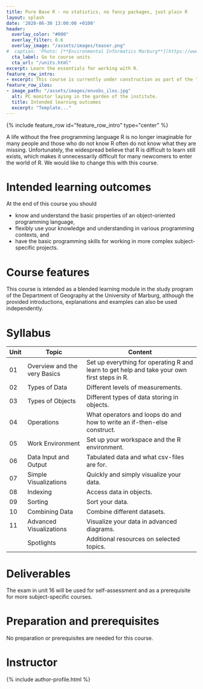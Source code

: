 ```yaml
---
title: Pure Base R - no statistics, no fancy packages, just plain R
layout: splash
date: '2020-06-30 13:00:00 +0100'
header:
  overlay_color: "#000"
  overlay_filter: 0.6
  overlay_image: "/assets/images/teaser.png"
#  caption: 'Photo: [**Environmental Informatics Marburg**](https://www.flickr.com/environmentalinformatics-marburg/)'
  cta_label: Go to course units
  cta_url: "/units.html"
excerpt: Learn the essentials for working with R.
feature_row_intro:
- excerpt: This course is currently under construction as part of the "digLL" initiative funded by the Hessian Ministry of Higher Education, Research, Science and the Arts.
feature_row_ilos:
- image_path: "/assets/images/envobs_ilos.jpg"
  alt: PC monitor laying in the garden of the institute.
  title: Intended learning outcomes
  excerpt: "Template..."
---
```


{% include feature_row id="feature_row_intro" type="center" %}

A life without the free programming language R is no longer imaginable for many people and those who do not know R often do not know what they are missing.
Unfortunately, the widespread believe that R is difficult to learn still exists,
which makes it unnecessarily difficult for many newcomers to enter the world of R.
We would like to change this with this course.




# Intended learning outcomes
At the end of this course you should

* know and understand the basic properties of an object-oriented programming language,
* flexibly use your knowledge and understanding in various programming contexts, and
* have the basic programming skills for working in more complex subject-specific projects.


# Course features

This course is intended as a blended learning module in the study program of the Department of Geography at the University of Marburg,
although the provided introductions, explanations and examples can also be used independently.






# Syllabus

| Unit | Topic | Content |
|---------|-------|---------|
| 01 | Overview and the very Basics | Set up everything for operating R and learn to get help and take your own first steps in R. |
| 02 | Types of Data                | Different levels of measurements. |
| 03 | Types of Objects             | Different types of data storing in objects. |
| 04 | Operations                   | What operators and loops do and how to write an if-then-else construct. |
| 05 | Work Environment             | Set up your workspace and the R environment.  |
| 06 | Data Input and Output        | Tabulated data and what csv-files are for. |
| 07 | Simple Visualizations        | Quickly and simply visualize your data. |
| 08 | Indexing                     | Access data in objects. |
| 09 | Sorting                      | Sort your data. |
| 10 | Combining Data               | Combine different datasets. |
| 11 | Advanced Visualizations      | Visualize your data in advanced diagrams. 
|    | Spotlights                   | Additional resources on selected topics. |



# Deliverables
The exam in unit 16 will be used for self-assessment and as a prerequisite for more subject-specific courses.


# Preparation and prerequisites
No preparation or prerequisites are needed for this course.


# Instructor
{% include author-profile.html %}



<!-- chunky
Course contents are among other things:

* scientific theoretical basics,
* R environment and syntax,
* data and object types,
* data management,
* import and export of data,
* simple functions,
* high- and low-level plotting functions and their arguments and
* various statistical analysis methods.


("digital literacy")
-->
